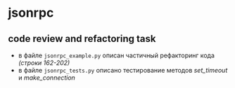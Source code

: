 # jsonrpc
code review and refactoring task
----
+ в файле `jsonrpc_example.py` описан частичный рефакторинг кода *(строки 162-202)*
+ в файле `jsonrpc_tests.py` описано тестирование методов *set_timeout* и *make_connection*
